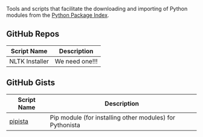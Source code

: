 Tools and scripts that facilitate the downloading and importing of Python modules from the [Python Package Index][1].

GitHub Repos
------------
	
| Script Name        | Description   | 
| -------------      | ------------- | 
| NLTK Installer    | We need one!!! |


GitHub Gists
------------

| Script Name        | Description   | 
| -------------      | ------------- | 
| [pipista][3]   | Pip module (for installing other modules) for Pythonista |


[1]: https://pypi.python.org/pypi
[2]: https://github.com/briarfox/ShellistaExt
[3]: https://gist.github.com/pudquick/4116558
[4]: https://github.com/transistor1/shellista

